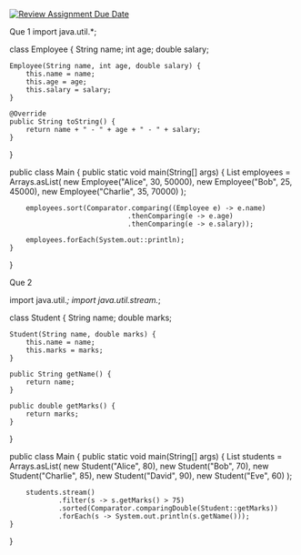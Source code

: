 [![Review Assignment Due Date](https://classroom.github.com/assets/deadline-readme-button-22041afd0340ce965d47ae6ef1cefeee28c7c493a6346c4f15d667ab976d596c.svg)](https://classroom.github.com/a/pAwhWXY5)

Que 1
import java.util.*;

class Employee {
    String name;
    int age;
    double salary;

    Employee(String name, int age, double salary) {
        this.name = name;
        this.age = age;
        this.salary = salary;
    }

    @Override
    public String toString() {
        return name + " - " + age + " - " + salary;
    }
}

public class Main {
    public static void main(String[] args) {
        List<Employee> employees = Arrays.asList(
            new Employee("Alice", 30, 50000),
            new Employee("Bob", 25, 45000),
            new Employee("Charlie", 35, 70000)
        );

        employees.sort(Comparator.comparing((Employee e) -> e.name)
                                 .thenComparing(e -> e.age)
                                 .thenComparing(e -> e.salary));

        employees.forEach(System.out::println);
    }
}


Que 2

import java.util.*;
import java.util.stream.*;

class Student {
    String name;
    double marks;

    Student(String name, double marks) {
        this.name = name;
        this.marks = marks;
    }

    public String getName() {
        return name;
    }

    public double getMarks() {
        return marks;
    }
}

public class Main {
    public static void main(String[] args) {
        List<Student> students = Arrays.asList(
            new Student("Alice", 80),
            new Student("Bob", 70),
            new Student("Charlie", 85),
            new Student("David", 90),
            new Student("Eve", 60)
        );

        students.stream()
                .filter(s -> s.getMarks() > 75)  
                .sorted(Comparator.comparingDouble(Student::getMarks))  
                .forEach(s -> System.out.println(s.getName()));  
    }
}
